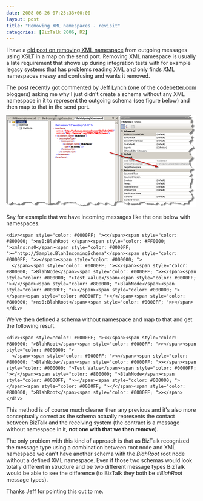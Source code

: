 ```yaml
---
date: 2008-06-26 07:25:33+00:00
layout: post
title: "Removing XML namespaces - revisit"
categories: [BizTalk 2006, R2]
---
```


I have a [old post on removing XML namespace](http://www.richardhallgren.com/removing-namespace-from-outgoing-messages/) from outgoing messages using XSLT in a map on the send port. Removing XML namespace is usually a late requirement that shows up during integration tests with for example legacy systems that has problems reading XML and only finds XML namespaces messy and confusing and wants it removed. 

 

The post recently got commented by [Jeff Lynch](http://codebetter.com/blogs/jeff.lynch/) (one of the [codebetter.com](http://codebetter.com/) bloggers) asking me why I just didn't create a schema without any XML namespace in it to represent the outgoing schema (see figure below) and then map to that in the send port.

 

[![Removing XML namespaces - revisit](/assets/2008/06/windowslivewriterremovingxmlnamespacesrevisit-834dremoving-xml-namespaces-revisit-thumb.png)](/assets/2008/06/windowslivewriterremovingxmlnamespacesrevisit-834dremoving-xml-namespaces-revisit-2.png)

 

Say for example that we have incoming messages like the one below with namespaces.

 
    
    <div><span style="color: #0000FF; "><</span><span style="color: #800000; ">ns0:BlahRoot </span><span style="color: #FF0000; ">xmlns:ns0</span><span style="color: #0000FF; ">="http://Sample.BlahIncomingSchema"</span><span style="color: #0000FF; ">></span><span style="color: #000000; ">
      </span><span style="color: #0000FF; "><</span><span style="color: #800000; ">BlahNode</span><span style="color: #0000FF; ">></span><span style="color: #000000; ">Test Value</span><span style="color: #0000FF; "></</span><span style="color: #800000; ">BlahNode</span><span style="color: #0000FF; ">></span><span style="color: #000000; ">
    </span><span style="color: #0000FF; "></</span><span style="color: #800000; ">ns0:BlahRoot</span><span style="color: #0000FF; ">></span></div>





We've then defined a schema without namespace and map to that and get the following result.




    
    <div><span style="color: #0000FF; "><</span><span style="color: #800000; ">BlahRoot</span><span style="color: #0000FF; ">></span><span style="color: #000000; ">
      </span><span style="color: #0000FF; "><</span><span style="color: #800000; ">BlahNode</span><span style="color: #0000FF; ">></span><span style="color: #000000; ">Test Value</span><span style="color: #0000FF; "></</span><span style="color: #800000; ">BlahNode</span><span style="color: #0000FF; ">></span><span style="color: #000000; ">
    </span><span style="color: #0000FF; "></</span><span style="color: #800000; ">BlahRoot</span><span style="color: #0000FF; ">></span></div>





This method is of course much cleaner then any previous and it's also more conceptually correct as the schema actually represents the contact between BizTalk and the receiving system (the contract is a message without namespace in it, **not one with that we then remove**).





The only problem with this kind of approach is that as BizTalk recognized the message type using a combination between root node and XML namespace we can't have another schema with the _BlahRoot_ root node without a defined XML namespace. Even if those two schemas would look totally different in structure and be two different message types BizTalk would be able to see the difference (to BizTalk they both be _#BlahRoot_ message types).





Thanks Jeff for pointing this out to me. 

